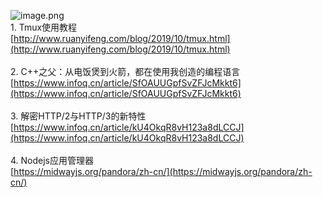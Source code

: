![image.png](https://cdn.nlark.com/yuque/0/2020/png/132503/1605582594016-4d1ee3b9-08ff-4f75-b654-35b8b88d699f.png#height=720&id=ceyjm&margin=%5Bobject%20Object%5D&name=image.png&originHeight=720&originWidth=1080&originalType=binary&size=1129850&status=done&style=none&width=1080)<br />1. Tmux使用教程<br />[http://www.ruanyifeng.com/blog/2019/10/tmux.html](http://www.ruanyifeng.com/blog/2019/10/tmux.html)<br />
<br />2. C++之父：从电饭煲到火箭，都在使用我创造的编程语言<br />[https://www.infoq.cn/article/SfOAUUGpfSvZFJcMkkt6](https://www.infoq.cn/article/SfOAUUGpfSvZFJcMkkt6)<br />
<br />3. 解密HTTP/2与HTTP/3的新特性<br />[https://www.infoq.cn/article/kU4OkqR8vH123a8dLCCJ](https://www.infoq.cn/article/kU4OkqR8vH123a8dLCCJ)<br />
<br />4. Nodejs应用管理器<br />[https://midwayjs.org/pandora/zh-cn/](https://midwayjs.org/pandora/zh-cn/)
